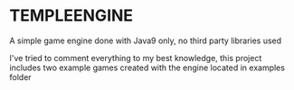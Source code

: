 # TEMPLEENGINE
A simple game engine done with Java9 only, no third party libraries used

I've tried to comment everything to my best knowledge, this project includes two example games created with the engine located in examples folder
